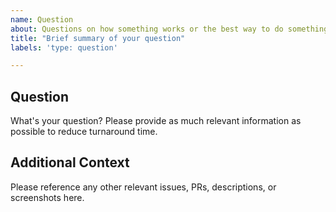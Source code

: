 ```yaml
---
name: Question
about: Questions on how something works or the best way to do something. 
title: "Brief summary of your question"
labels: 'type: question'

---
```


<!--

  Thanks for stopping by to let us know something could be better!

**PLEASE READ**: If you have a support contract with Google, please create an
  issue in the [support console](https://cloud.google.com/support/) instead of
  filing on GitHub. This will ensure a timely response.

         Please run down the following list and make sure you've tried the usual "quick fixes":

         - Search the issues already opened: https://github.com/GoogleCloudPlatform/cloud-sql-go-connector/issues
         - Check for answers on StackOverflow: https://stackoverflow.com/questions/tagged/google-cloud-sql

         If you are still having issues, please include as much information as possible:

  -->
  
## Question
What's your question? Please provide as much relevant information as possible
to reduce turnaround time. 

## Additional Context
Please reference any other relevant issues, PRs, descriptions, or screenshots here.